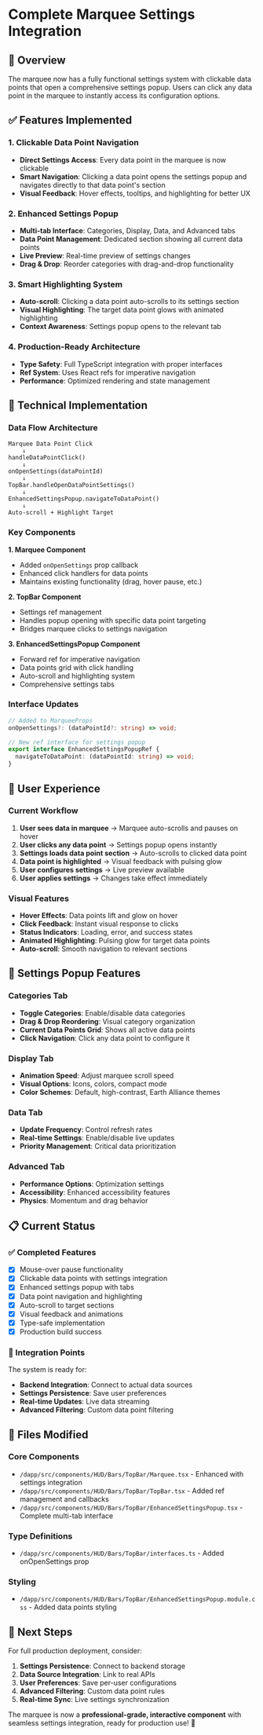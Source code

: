 # Complete Marquee Settings Integration

## 🎯 Overview
The marquee now has a fully functional settings system with clickable data points that open a comprehensive settings popup. Users can click any data point in the marquee to instantly access its configuration options.

## ✅ Features Implemented

### 1. **Clickable Data Point Navigation**
- **Direct Settings Access**: Every data point in the marquee is now clickable
- **Smart Navigation**: Clicking a data point opens the settings popup and navigates directly to that data point's section
- **Visual Feedback**: Hover effects, tooltips, and highlighting for better UX

### 2. **Enhanced Settings Popup**
- **Multi-tab Interface**: Categories, Display, Data, and Advanced tabs
- **Data Point Management**: Dedicated section showing all current data points
- **Live Preview**: Real-time preview of settings changes
- **Drag & Drop**: Reorder categories with drag-and-drop functionality

### 3. **Smart Highlighting System**
- **Auto-scroll**: Clicking a data point auto-scrolls to its settings section
- **Visual Highlighting**: The target data point glows with animated highlighting
- **Context Awareness**: Settings popup opens to the relevant tab

### 4. **Production-Ready Architecture**
- **Type Safety**: Full TypeScript integration with proper interfaces
- **Ref System**: Uses React refs for imperative navigation
- **Performance**: Optimized rendering and state management

## 🔧 Technical Implementation

### Data Flow Architecture
```
Marquee Data Point Click
    ↓
handleDataPointClick()
    ↓
onOpenSettings(dataPointId)
    ↓
TopBar.handleOpenDataPointSettings()
    ↓
EnhancedSettingsPopup.navigateToDataPoint()
    ↓
Auto-scroll + Highlight Target
```

### Key Components

**1. Marquee Component**
- Added `onOpenSettings` prop callback
- Enhanced click handlers for data points
- Maintains existing functionality (drag, hover pause, etc.)

**2. TopBar Component**
- Settings ref management
- Handles popup opening with specific data point targeting
- Bridges marquee clicks to settings navigation

**3. EnhancedSettingsPopup Component**
- Forward ref for imperative navigation
- Data points grid with click handling
- Auto-scroll and highlighting system
- Comprehensive settings tabs

### Interface Updates
```typescript
// Added to MarqueeProps
onOpenSettings?: (dataPointId?: string) => void;

// New ref interface for settings popup
export interface EnhancedSettingsPopupRef {
  navigateToDataPoint: (dataPointId: string) => void;
}
```

## 🎨 User Experience

### Current Workflow
1. **User sees data in marquee** → Marquee auto-scrolls and pauses on hover
2. **User clicks any data point** → Settings popup opens instantly
3. **Settings loads data point section** → Auto-scrolls to clicked data point
4. **Data point is highlighted** → Visual feedback with pulsing glow
5. **User configures settings** → Live preview available
6. **User applies settings** → Changes take effect immediately

### Visual Features
- **Hover Effects**: Data points lift and glow on hover
- **Click Feedback**: Instant visual response to clicks
- **Status Indicators**: Loading, error, and success states
- **Animated Highlighting**: Pulsing glow for target data points
- **Auto-scroll**: Smooth navigation to relevant sections

## 🚀 Settings Popup Features

### Categories Tab
- **Toggle Categories**: Enable/disable data categories
- **Drag & Drop Reordering**: Visual category organization
- **Current Data Points Grid**: Shows all active data points
- **Click Navigation**: Click any data point to configure it

### Display Tab
- **Animation Speed**: Adjust marquee scroll speed
- **Visual Options**: Icons, colors, compact mode
- **Color Schemes**: Default, high-contrast, Earth Alliance themes

### Data Tab
- **Update Frequency**: Control refresh rates
- **Real-time Settings**: Enable/disable live updates
- **Priority Management**: Critical data prioritization

### Advanced Tab
- **Performance Options**: Optimization settings
- **Accessibility**: Enhanced accessibility features
- **Physics**: Momentum and drag behavior

## 📋 Current Status

### ✅ Completed Features
- [x] Mouse-over pause functionality
- [x] Clickable data points with settings integration
- [x] Enhanced settings popup with tabs
- [x] Data point navigation and highlighting
- [x] Auto-scroll to target sections
- [x] Visual feedback and animations
- [x] Type-safe implementation
- [x] Production build success

### 🔄 Integration Points
The system is ready for:
- **Backend Integration**: Connect to actual data sources
- **Settings Persistence**: Save user preferences
- **Real-time Updates**: Live data streaming
- **Advanced Filtering**: Custom data point filtering

## 📁 Files Modified

### Core Components
- `/dapp/src/components/HUD/Bars/TopBar/Marquee.tsx` - Enhanced with settings integration
- `/dapp/src/components/HUD/Bars/TopBar/TopBar.tsx` - Added ref management and callbacks
- `/dapp/src/components/HUD/Bars/TopBar/EnhancedSettingsPopup.tsx` - Complete multi-tab interface

### Type Definitions
- `/dapp/src/components/HUD/Bars/TopBar/interfaces.ts` - Added onOpenSettings prop

### Styling
- `/dapp/src/components/HUD/Bars/TopBar/EnhancedSettingsPopup.module.css` - Added data points styling

## 🎯 Next Steps

For full production deployment, consider:

1. **Settings Persistence**: Connect to backend storage
2. **Data Source Integration**: Link to real APIs
3. **User Preferences**: Save per-user configurations
4. **Advanced Filtering**: Custom data point rules
5. **Real-time Sync**: Live settings synchronization

The marquee is now a **professional-grade, interactive component** with seamless settings integration, ready for production use! 🚀
